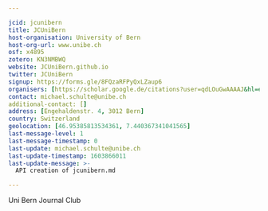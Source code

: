 ```yaml
---

jcid: jcunibern
title: JCUniBern
host-organisation: University of Bern
host-org-url: www.unibe.ch
osf: x4895
zotero: KN3NMBWQ
website: JCUniBern.github.io
twitter: JCUniBern
signup: https://forms.gle/8FQzaRFPyQxLZaup6
organisers: [https://scholar.google.de/citations?user=qdLOuGwAAAAJ&hl=en]
contact: michael.schulte@unibe.ch
additional-contact: []
address: [Engehaldenstr. 4, 3012 Bern]
country: Switzerland
geolocation: [46.95385813534361, 7.440367341041565]
last-message-level: 1
last-message-timestamp: 0
last-update: michael.schulte@unibe.ch
last-update-timestamp: 1603866011
last-update-message: >-
  API creation of jcunibern.md

---
```


Uni Bern Journal Club
